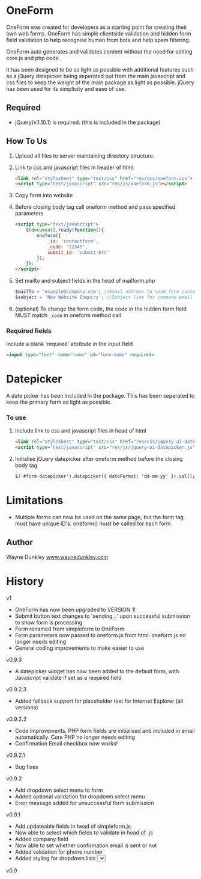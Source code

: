 OneForm
==========================

OneForm was created for developers as a starting point for creating their own web forms. OneForm has simple clientside validation and hidden form field validation to help recognise human from bots and help spam filtering.

OneForm auto generates and validates content without the need for editing core js and php code.

It has been designed to be as light as possible with additional features such as a jQuery datepicker being seperated out from the main javascript and css files to keep the weight of the main package as light as possible. jQuery has been used for its simplicity and ease of use.


## Required
* jQuery(v.1.10.1) is required. (this is included in the package)


## How To Us
1. Upload all files to server maintaining directory structure.
2. Link to css and javascript files in header of html:

	```html
	<link rel="stylesheet" type="text/css" href="res/css/oneform.css">	
	<script type="text/javascript" src="res/js/oneform.js"></script>
	```

3. Copy form into website
4. Before closing body tag call oneform method and pass specified parameters

	```html
	<script type="text/javascript">
		$(document).ready(function(){
			oneform({
				_id: 'contactform',
				_code: '12345',
				submit_id: 'submit-btn'
			});
		});
	</script>
	```

5. Set mailto and subject fields in the head of mailform.php

	```php
	$mailTo = 'example@company.com'; //Email address to send form content to
	$subject = 'New Website Enquiry'; //Subject line for company email
	```

6. (optional) To change the form code, the code in the hidden form field MUST match ``` _code ``` in oneform method call

### Required fields
Include a blank 'required' attribute in the input field

```html
<input type="text" name="name" id="form-name" required>
```

Datepicker
==========================
A date picker has been included in the package. This has been seperated to keep the primary form as light as possible.

### To use

1. Include link to css and javascript files in head of html

	```html
	<link rel="stylesheet" type="text/css" href="res/css/jquery-ui-datepicker.css">
	<script type="text/javascript" src="res/js/jquery-ui-datepicker.js"></script>
	```

2. Initialise jQuery datepicker after oneform method before the closing body tag

	```html
	$('#form-datepicker').datepicker({ dateFormat: 'dd-mm-yy' }).val();
	```
	

Limitations
==========================
- Multiple forms can now be used on the same page, but the form tag must have unique ID's. oneform() must be called for each form.

## Author

Wayne Dunkley
www.waynedunkley.com


History
==========================

v1
 - OneForm has now been upgraded to VERSION 1!
 - Submit button text changes to 'sending...' upon successful submission to show form is processing
 - Form renamed from simpleform to OneForm
 - Form parameters now passed to oneform.js from html. oneform.js no longer needs editing
 - General coding improvements to make easier to use

v0.9.3
 - A datepicker widget has now been added to the default form, with Javascript validate if set as a required field

v0.9.2.3
 - Added fallback support for placeholder text for Internet Explorer (all versions)

v0.9.2.2
 - Code improvements, PHP form fields are initialised and included in email automatically. Core PHP no longer needs editing
 - Confirmation Email checkbox now works!

v0.9.2.1
 - Bug fixes

v0.9.2
 - Add dropdown select menu to form
 - Added optional validation for dropdown select menu
 - Error message added for unsuccessful form submission

v0.9.1
 - Add updateable fields in head of simpleform.js. 
 - Now able to select which fields to validate in head of .js
 - Added company field
 - Now able to set whether confirmation email is sent or not
 - Added validation for phone number
 - Added styling for dropdown lists <select>

v0.9
